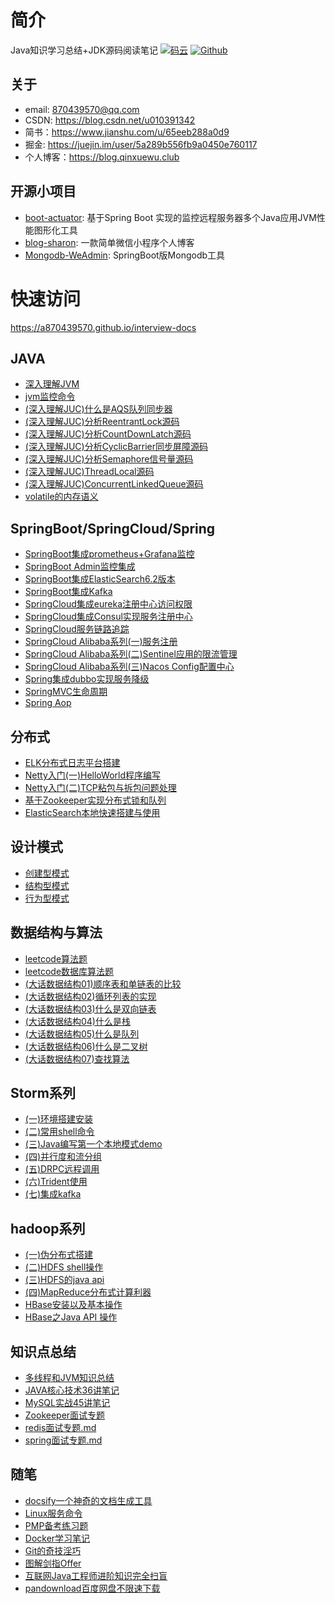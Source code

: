 



# 简介

Java知识学习总结+JDK源码阅读笔记
[![码云](https://img.shields.io/badge/Gitee-%E7%A0%81%E4%BA%91-yellow.svg)](https://gitee.com/qinxuewu)
[![Github](https://img.shields.io/badge/Github-Github-red.svg)](https://github.com/a870439570)

## 关于

- email:  870439570@qq.com
- CSDN: https://blog.csdn.net/u010391342
- 简书：https://www.jianshu.com/u/65eeb288a0d9
- 掘金: https://juejin.im/user/5a289b556fb9a0450e760117
- 个人博客：https://blog.qinxuewu.club

## 开源小项目

- [boot-actuator](https://github.com/a870439570/boot-actuator):   基于Spring Boot 实现的监控远程服务器多个Java应用JVM性能图形化工具
- [blog-sharon](https://github.com/a870439570/blog-sharon):   一款简单微信小程序个人博客
- [Mongodb-WeAdmin](https://github.com/a870439570/Mongodb-WeAdmin):  SpringBoot版Mongodb工具


# 快速访问
https://a870439570.github.io/interview-docs



## JAVA 
- [深入理解JVM](docs/2019/深入理解JVM.md)
- [jvm监控命令](docs/JVM/jvm监控命令.md)
- [(深入理解JUC)什么是AQS队列同步器](https://blog.csdn.net/u010391342/article/details/88657920)
- [(深入理解JUC)分析ReentrantLock源码](https://blog.csdn.net/u010391342/article/details/88686965)
- [(深入理解JUC)分析CountDownLatch源码](docs/2019/分析CountDownLatch源码.md)
- [(深入理解JUC)分析CyclicBarrier同步屏障源码](docs/2019/CyclicBarrier.md)
- [(深入理解JUC)分析Semaphore信号量源码](docs/2019/Semaphore.md)
- [(深入理解JUC)ThreadLocal源码](https://blog.qinxuewu.club/2019/03/28/java/shen-ru-li-jie-threadlocal-yuan-ma)
- [(深入理解JUC)ConcurrentLinkedQueue源码](https://blog.qinxuewu.club/2019/03/29/java/shen-ru-li-jie-concurrentlinkedqueue-yuan-ma)
- [volatile的内存语义](https://blog.qinxuewu.club/2019/04/05/java/volatile-de-nei-cun-yu-yi)



## SpringBoot/SpringCloud/Spring
- [SpringBoot集成prometheus+Grafana监控](https://blog.qinxuewu.club/2019/04/02/spring-xi-lie/springboot-ji-cheng-prometheus-grafana-jian-kong)
- [SpringBoot Admin监控集成](docs/Spring/SpringBootAdmin.md)
- [SpringBoot集成ElasticSearch6.2版本](https://blog.csdn.net/u010391342/article/details/82153709)
- [SpringBoot集成Kafka](https://blog.csdn.net/u010391342/article/details/81430402)
- [SpringCloud集成eureka注册中心访问权限](https://blog.csdn.net/u010391342/article/details/83086519)
- [SpringCloud集成Consul实现服务注册中心](https://blog.csdn.net/u010391342/article/details/83082801)
- [SpringCloud服务链路追踪](docs/Spring/Springcloud服务链路追踪.md)
- [SpringCloud Alibaba系列(一)服务注册](https://blog.csdn.net/u010391342/article/details/86655712)
- [SpringCloud Alibaba系列(二)Sentinel应用的限流管理](https://blog.csdn.net/u010391342/article/details/86678637)
- [SpringCloud Alibaba系列(三)Nacos Config配置中心](https://blog.csdn.net/u010391342/article/details/86702084)
- [Spring集成dubbo实现服务降级](docs/Spring/Spring集成dubbo集群实现服务降级.md)
- [SpringMVC生命周期](docs/Spring/SpringMvc生命周期.md)
- [Spring Aop](docs/Spring/aop.md)

## 分布式
- [ELK分布式日志平台搭建](https://blog.csdn.net/u010391342/article/details/82895385)
- [Netty入门(一)HelloWorld程序编写](https://blog.csdn.net/u010391342/article/details/83011198)
- [Netty入门(二)TCP粘包与拆包问题处理](https://blog.csdn.net/u010391342/article/details/83011294)
- [基于Zookeeper实现分布式锁和队列](https://blog.csdn.net/u010391342/article/details/82192933)
- [ElasticSearch本地快速搭建与使用](https://blog.csdn.net/u010391342/article/details/82117389)


## 设计模式
- [创建型模式](docs/2019/创建型模式.md)
- [结构型模式](docs/2019/结构型模式.md)
- [行为型模式](docs/2019/行为型模式.md)

## 数据结构与算法
- [leetcode算法题](docs/leetcode/leetcodeJava.md)
- [leetcode数据库算法题](docs/leetcode/sql算法.md)
- [(大话数据结构01)顺序表和单链表的比较](https://blog.csdn.net/u010391342/article/details/86760777)
- [(大话数据结构02)循环列表的实现](https://blog.csdn.net/u010391342/article/details/86767093)
- [(大话数据结构03)什么是双向链表](https://blog.csdn.net/u010391342/article/details/86768074)
- [(大话数据结构04)什么是栈](https://blog.csdn.net/u010391342/article/details/86773596)
- [(大话数据结构05)什么是队列](https://blog.csdn.net/u010391342/article/details/86775025)
- [(大话数据结构06)什么是二叉树](https://blog.csdn.net/u010391342/article/details/86990584)
- [(大话数据结构07)查找算法](https://blog.csdn.net/u010391342/article/details/88715233)

## Storm系列
- [(一)环境搭建安装](docs/storm/storm01.md)
- [(二)常用shell命令](docs/storm/storm02.md)
- [(三)Java编写第一个本地模式demo](doc/storm/storm03.md)
- [(四)并行度和流分组](docs/storm/storm04.md)
- [(五)DRPC远程调用](docs/storm/storm05.md)
- [(六)Trident使用](docs/storm/storm06.md)
- [(七)集成kafka](docs/storm/storm07.md)

## hadoop系列
- [(一)伪分布式搭建](docs/hadoop/hadoop01.md)
- [(二)HDFS shell操作](docs/hadoop/hadoop02.md)
- [(三)HDFS的java api](docs/hadoop/hadoop03.md)
- [(四)MapReduce分布式计算利器](docs/hadoop/hadoop04.md)
- [HBase安装以及基本操作](docs/hadoop/hbase01.md)
- [HBase之Java API 操作](docs/hadoop/hbase02.md)

## 知识点总结
- [多线程和JVM知识总结](docs/2019/多线程和JVM知识总结.md)
- [JAVA核心技术36讲笔记](docs/2019/JAVA核心技术36讲.md)
- [MySQL实战45讲笔记](docs/2019/MySQL实战45讲笔记.md)
- [Zookeeper面试专题](docs/其它/Zookeeper面试专题.md)
- [redis面试专题.md](docs/其它/redis面试.md)
- [spring面试专题.md](docs/其它/spring.md)


## 随笔
- [docsify一个神奇的文档生成工具](docs/其它/docsify.md)
- [Linux服务命令](docs/其它/Linxu服务命令.md)
- [PMP备考练习题](docs/2019/PMP练习题.md)
- [Docker学习笔记](docs/2019/docker笔记.md)
- [Git的奇技淫巧](docs/https://github.com/521xueweihan/git-tips)
- [图解剑指Offer](docs/https://github.com/ZXZxin/ZXBlog/tree/master/%E5%88%B7%E9%A2%98/Other/%E5%89%91%E6%8C%87Offer)
- [互联网Java工程师进阶知识完全扫盲](https://github.com/doocs/advanced-java)
- [pandownload百度网盘不限速下载](http://pandownload.com/index.html)

